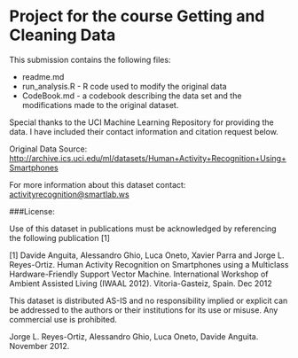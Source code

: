 # Project for the course Getting and Cleaning Data


This submission contains the following files:
- readme.md
- run_analysis.R - R code used to modify the original data
- CodeBook.md - a codebook describing the data set and the modifications made to the original dataset.

Special thanks to the UCI Machine Learning Repository for providing the data. 
I have included their contact information and citation request below.

Original Data Source:
http://archive.ics.uci.edu/ml/datasets/Human+Activity+Recognition+Using+Smartphones

For more information about this dataset contact: activityrecognition@smartlab.ws

###License:

Use of this dataset in publications must be acknowledged by referencing the following publication [1] 

[1] Davide Anguita, Alessandro Ghio, Luca Oneto, Xavier Parra and Jorge L. Reyes-Ortiz. 
Human Activity Recognition on Smartphones using a Multiclass Hardware-Friendly Support Vector Machine. 
International Workshop of Ambient Assisted Living (IWAAL 2012). Vitoria-Gasteiz, Spain. Dec 2012

This dataset is distributed AS-IS and no responsibility implied or explicit can be addressed to the authors or their institutions for its use or misuse. Any commercial use is prohibited.

Jorge L. Reyes-Ortiz, Alessandro Ghio, Luca Oneto, Davide Anguita. November 2012.



